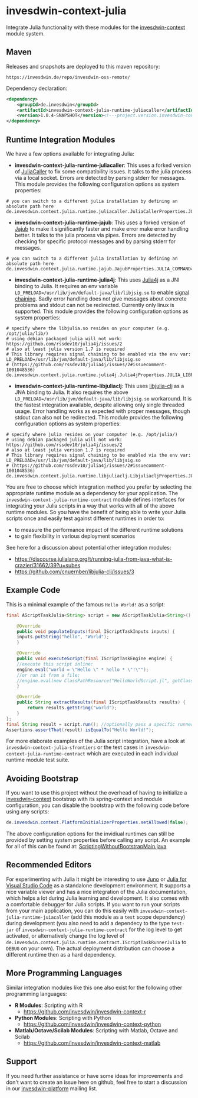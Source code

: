# invesdwin-context-julia
Integrate Julia functionality with these modules for the [invesdwin-context](https://github.com/subes/invesdwin-context) module system.

## Maven

Releases and snapshots are deployed to this maven repository:
```
https://invesdwin.de/repo/invesdwin-oss-remote/
```

Dependency declaration:
```xml
<dependency>
	<groupId>de.invesdwin</groupId>
	<artifactId>invesdwin-context-julia-runtime-juliacaller</artifactId>
	<version>1.0.4-SNAPSHOT</version><!---project.version.invesdwin-context-julia-parent-->
</dependency>
```

## Runtime Integration Modules

We have a few options available for integrating Julia:
- **invesdwin-context-julia-runtime-juliacaller**: This uses a forked version of [JuliaCaller](https://github.com/jbytecode/juliacaller/issues/1) to fix some compatibility issues. It talks to the julia process via a local socket. Errors are detected by parsing stderr for messages. This module provides the following configuration options as system properties:
```properties
# you can switch to a different julia installation by defining an absolute path here
de.invesdwin.context.julia.runtime.juliacaller.JuliaCallerProperties.JULIA_COMMAND=julia
```
- **invesdwin-context-julia-runtime-jajub**: This uses a forked version of [Jajub](https://github.com/org-arl/jajub/issues/2) to make it significantly faster and make error make error handling better. It talks to the julia process via pipes. Errors are detected by checking for specific protocol messages and by parsing stderr for messages.
```properties
# you can switch to a different julia installation by defining an absolute path here
de.invesdwin.context.julia.runtime.jajub.JajubProperties.JULIA_COMMAND=julia
```
- **invesdwin-context-julia-runtime-julia4j**: This uses [Julia4j](https://github.com/rssdev10/julia4j/issues/2) as a JNI binding to Julia. It requires an env variable `LD_PRELOAD=/usr/lib/jvm/default-java/lib/libjsig.so` to enable [signal chaining](https://cnuernber.github.io/libjulia-clj/signals.html). Sadly error handling does not give messages about concrete problems and stdout can not be redirected. Currently only linux is supported. This module provides the following configuration options as system properties:
```properties
# specify where the libjulia.so resides on your computer (e.g. /opt/julia/lib/)
# using debian packaged julia will not work: https://github.com/rssdev10/julia4j/issues/2
# also at least julia version 1.7 is required
# This library requires signal chaining to be enabled via the env var: LD_PRELOAD=/usr/lib/jvm/default-java/lib/libjsig.so
# (https://github.com/rssdev10/julia4j/issues/2#issuecomment-1001048536)
de.invesdwin.context.julia.runtime.julia4j.Julia4jProperties.JULIA_LIBRARY_PATH=/opt/julia/lib/
```
- **invesdwin-context-julia-runtime-libjuliaclj**: This uses [libjulia-clj](https://github.com/cnuernber/libjulia-clj/issues/3) as a JNA binding to Julia. It also requires the above `LD_PRELOAD=/usr/lib/jvm/default-java/lib/libjsig.so` workaround. It is the fastest integration available, despite allowing only single threaded usage. Error handling works as expected with proper messages, though stdout can also not be redirected. This module provides the following configuration options as system properties:
```properties
# specify where julia resides on your computer (e.g. /opt/julia/)
# using debian packaged julia will not work: https://github.com/rssdev10/julia4j/issues/2
# also at least julia version 1.7 is required
# This library requires signal chaining to be enabled via the env var: LD_PRELOAD=/usr/lib/jvm/default-java/lib/libjsig.so
# (https://github.com/rssdev10/julia4j/issues/2#issuecomment-1001048536)
de.invesdwin.context.julia.runtime.libjuliaclj.LibjuliacljProperties.JULIA_HOME=/opt/julia/
```

You are free to choose which integration method you prefer by selecting the appropriate runtime module as a dependency for your application. The `invesdwin-context-julia-runtime-contract` module defines interfaces for integrating your Julia scripts in a way that works with all of the above runtime modules. So you have the benefit of being able to write your Julia scripts once and easily test against different runtimes in order to: 
- to measure the performance impact of the different runtime solutions
- to gain flexibility in various deployment scenarios

See here for a discussion about potential other integration modules: 
- https://discourse.julialang.org/t/running-julia-from-java-what-is-crazier/31662/39?u=subes
- https://github.com/cnuernber/libjulia-clj/issues/3

## Example Code

This is a minimal example of the famous `Hello World!` as a script:

```java
final AScriptTaskJulia<String> script = new AScriptTaskJulia<String>() {

    @Override
    public void populateInputs(final IScriptTaskInputs inputs) {
	inputs.putString("hello", "World");
    }

    @Override
    public void executeScript(final IScriptTaskEngine engine) {
	//execute this script inline:
	engine.eval("world = \"Hello \" * hello * \"!\"");
	//or run it from a file:
	//engine.eval(new ClassPathResource("HelloWorldScript.jl", getClass()));
    }

    @Override
    public String extractResults(final IScriptTaskResults results) {
        return results.getString("world");
    }
};
final String result = script.run(); //optionally pass a specific runner as an argument here
Assertions.assertThat(result).isEqualTo("Hello World!");
```

For more elaborate examples of the Julia script integration, have a look at `invesdwin-context-julia-sfrontiers` or the test cases in `invesdwin-context-julia-runtime-contract` which are executed in each individual runtime module test suite.

## Avoiding Bootstrap

If you want to use this project without the overhead of having to initialize a [invesdwin-context](https://github.com/invesdwin/invesdwin-context) bootstrap with its spring-context and module configuration, you can disable the bootstrap with the following code before using any scripts:

```java
de.invesdwin.context.PlatformInitializerProperties.setAllowed(false);
```

The above configuration options for the invidiual runtimes can still be provided by setting system properties before calling any script. An example for all of this can be found at: [ScriptingWithoutBootstrapMain.java](https://github.com/invesdwin/invesdwin-context/blob/master/tests/otherproject-noparent-bom-test/src/main/java/com/otherproject/scripting/ScriptingWithoutBootstrapMain.java)

## Recommended Editors

For experimenting with Julia it might be interesting to use [Juno](https://junolab.org/) or [Julia for Visual Studio Code](https://www.julia-vscode.org/) as a standalone development environment. It supports a nice variable viewer and has a nice integration of the Julia documentation, which helps a lot during Julia learning and development. It also comes with a comfortable debugger for Julia scripts.
If you want to run your scripts from your main application, you can do this easily with `invesdwin-context-julia-runtime-juiacaller` (add this module as a `test` scope dependency) during development (you also need to add a dependecy to the type `test-jar` of `invesdwin-context-julia-runtime-contract` for the log level to get activated, or alternatively change the log level of `de.invesdwin.context.julia.runtime.contract.IScriptTaskRunnerJulia` to `DEBUG` on your own). The actual deployment distribution can choose a different runtime then as a hard dependency.

## More Programming Languages

Similar integration modules like this one also exist for the following other programming languages: 

- **R Modules**: Scripting with R
	- https://github.com/invesdwin/invesdwin-context-r 
- **Python Modules**: Scripting with Python
	- https://github.com/invesdwin/invesdwin-context-python
- **Matlab/Octave/Scilab Modules**: Scripting with Matlab, Octave and Scilab
	- https://github.com/invesdwin/invesdwin-context-matlab


## Support

If you need further assistance or have some ideas for improvements and don't want to create an issue here on github, feel free to start a discussion in our [invesdwin-platform](https://groups.google.com/forum/#!forum/invesdwin-platform) mailing list.
